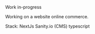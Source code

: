 Work in-progress

Working on a website online commerce.


Stack:
NextJs
Sanity.io (CMS)
typescript


